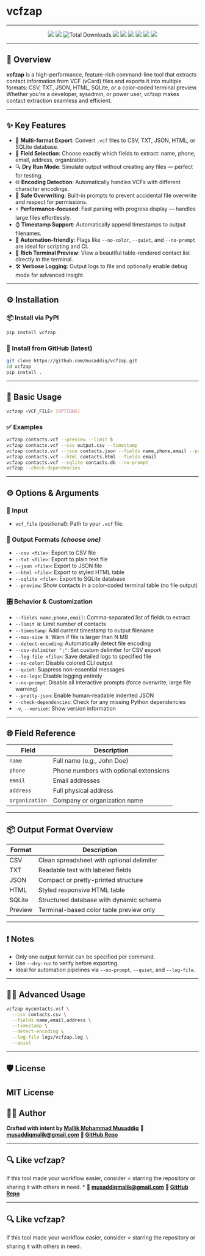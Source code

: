 # vcfzap

---

<p align="center">
  <img src="https://img.shields.io/pypi/v/vcfzap?color=blue&label=PyPI&logo=pypi&style=flat-square">
  <img src="https://img.shields.io/pypi/dm/vcfzap?color=orange&label=Downloads&logo=python&style=flat-square">
  <img src="https://static.pepy.tech/badge/vcfzap" alt="Total Downloads">
  <img src="https://img.shields.io/github/license/mallikmusaddiq1/vcfzap?style=flat-square&color=green">
  <img src="https://img.shields.io/github/stars/mallikmusaddiq1/vcfzap?style=flat-square&label=Stars&color=yellow">
  <img src="https://img.shields.io/github/last-commit/mallikmusaddiq1/vcfzap?style=flat-square&color=purple">
  <img src="https://img.shields.io/github/languages/top/mallikmusaddiq1/vcfzap?style=flat-square&color=blueviolet">
  <img src="https://img.shields.io/github/languages/code-size/mallikmusaddiq1/vcfzap?style=flat-square&color=teal">
  <img src="https://img.shields.io/badge/made%20with-%E2%9D%A4%EF%B8%8F%20in%20Python-blue?style=flat-square">
</p>

---
## 📌 Overview

**vcfzap** is a high-performance, feature-rich command-line tool that extracts contact information from VCF (vCard) files and exports it into multiple formats: CSV, TXT, JSON, HTML, SQLite, or a color-coded terminal preview. Whether you're a developer, sysadmin, or power user, vcfzap makes contact extraction seamless and efficient.

---

## ✨ Key Features

* 🚀 **Multi-format Export**: Convert `.vcf` files to CSV, TXT, JSON, HTML, or SQLite database.
* 🧩 **Field Selection**: Choose exactly which fields to extract: name, phone, email, address, organization.
* 🔍 **Dry Run Mode**: Simulate output without creating any files — perfect for testing.
* 🌐 **Encoding Detection**: Automatically handles VCFs with different character encodings.
* 🔐 **Safe Overwriting**: Built-in prompts to prevent accidental file overwrite and respect for permissions.
* ⚡ **Performance-focused**: Fast parsing with progress display — handles large files effortlessly.
* ⌚ **Timestamp Support**: Automatically append timestamps to output filenames.
* 🧘 **Automation-friendly**: Flags like `--no-color`, `--quiet`, and `--no-prompt` are ideal for scripting and CI.
* 💽 **Rich Terminal Preview**: View a beautiful table-rendered contact list directly in the terminal.
* 🛠 **Verbose Logging**: Output logs to file and optionally enable debug mode for advanced insight.

---

## ⚙ Installation

### 📦 Install via PyPI

```bash
pip install vcfzap
```

### 🧬 Install from GitHub (latest)

```bash
git clone https://github.com/musaddiq/vcfzap.git
cd vcfzap
pip install .
```

---

## 🧪 Basic Usage

```bash
vcfzap <VCF_FILE> [OPTIONS]
```

### ✅ Examples

```bash
vcfzap contacts.vcf --preview --limit 5
vcfzap contacts.vcf --csv output.csv --timestamp
vcfzap contacts.vcf --json contacts.json --fields name,phone,email --pretty-json
vcfzap contacts.vcf --html contacts.html --fields email
vcfzap contacts.vcf --sqlite contacts.db --no-prompt
vcfzap --check-dependencies
```

---

## ⚙ Options & Arguments

### 📅 Input

* `vcf_file` (positional): Path to your `.vcf` file.

### 🎯 Output Formats *(choose one)*

* `--csv <file>`: Export to CSV file
* `--txt <file>`: Export to plain text file
* `--json <file>`: Export to JSON file
* `--html <file>`: Export to styled HTML table
* `--sqlite <file>`: Export to SQLite database
* `--preview`: Show contacts in a color-coded terminal table (no file output)

### 🎛 Behavior & Customization

* `--fields name,phone,email`: Comma-separated list of fields to extract
* `--limit N`: Limit number of contacts
* `--timestamp`: Add current timestamp to output filename
* `--max-size N`: Warn if file is larger than N MB
* `--detect-encoding`: Automatically detect file encoding
* `--csv-delimiter ";"`: Set custom delimiter for CSV export
* `--log-file <file>`: Save detailed logs to specified file
* `--no-color`: Disable colored CLI output
* `--quiet`: Suppress non-essential messages
* `--no-logs`: Disable logging entirely
* `--no-prompt`: Disable all interactive prompts (force overwrite, large file warning)
* `--pretty-json`: Enable human-readable indented JSON
* `--check-dependencies`: Check for any missing Python dependencies
* `-v`, `--version`: Show version information

---

## 🌐 Field Reference

| Field          | Description                            |
| -------------- | -------------------------------------- |
| `name`         | Full name (e.g., John Doe)             |
| `phone`        | Phone numbers with optional extensions |
| `email`        | Email addresses                        |
| `address`      | Full physical address                  |
| `organization` | Company or organization name           |

---

## 📦 Output Format Overview

| Format  | Description                               |
| ------- | ----------------------------------------- |
| CSV     | Clean spreadsheet with optional delimiter |
| TXT     | Readable text with labeled fields         |
| JSON    | Compact or pretty-printed structure       |
| HTML    | Styled responsive HTML table              |
| SQLite  | Structured database with dynamic schema   |
| Preview | Terminal-based color table preview only   |

---

## ❗ Notes

* Only one output format can be specified per command.
* Use `--dry-run` to verify before exporting.
* Ideal for automation pipelines via `--no-prompt`, `--quiet`, and `--log-file`.

---

## 🧑‍💻 Advanced Usage

```bash
vcfzap mycontacts.vcf \
  --csv contacts.csv \
  --fields name,email,address \
  --timestamp \
  --detect-encoding \
  --log-file logs/vcfzap.log \
  --quiet
```

---

## 🛡 License

MIT License
---

## 👨‍💻 Author

**Crafted with intent by [Mallik Mohammad Musaddiq](https://github.com/musaddiqmalik)**
**📧 [musaddiqmalik@gmail.com](mailto:musaddiqmalik@gmail.com)**
**🔗 [GitHub Repo](https://github.com/mallikmusaddiq1/vcfzap)**

---

## 🔍 Like vcfzap?

If this tool made your workflow easier, consider ⭐️ starring the repository or sharing it with others in need.
*
**📧 [musaddiqmalik@gmail.com](mailto:musaddiqmalik@gmail.com)**
**🔗 [GitHub Repo](https://github.com/mallikmusaddiq1/vcfzap)**

---

## 🔍 Like vcfzap?

If this tool made your workflow easier, consider ⭐️ starring the repository or sharing it with others in need.
